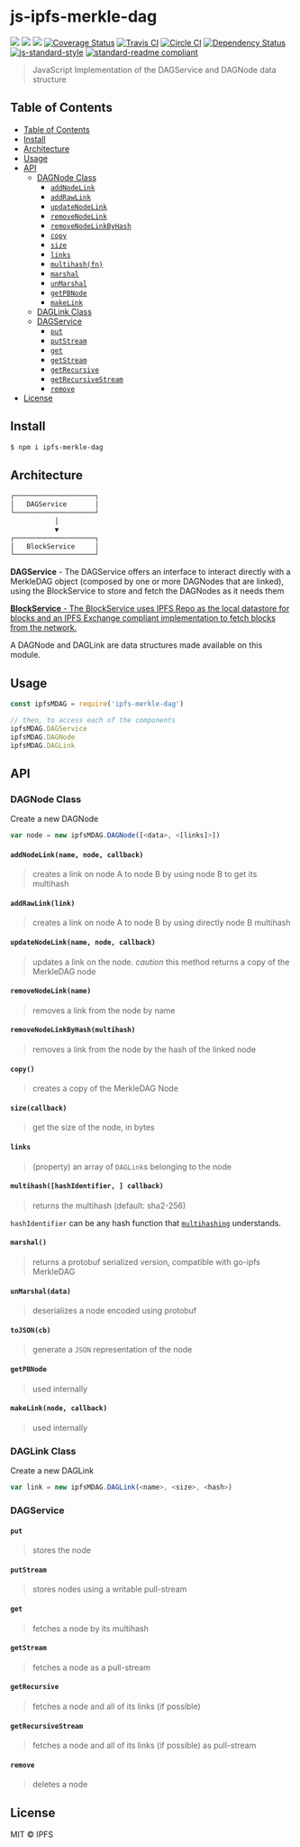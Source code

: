 # js-ipfs-merkle-dag


[![](https://img.shields.io/badge/made%20by-Protocol%20Labs-blue.svg?style=flat-square)](http://ipn.io)
[![](https://img.shields.io/badge/project-IPFS-blue.svg?style=flat-square)](http://ipfs.io/)
[![](https://img.shields.io/badge/freenode-%23ipfs-blue.svg?style=flat-square)](http://webchat.freenode.net/?channels=%23ipfs)
[![Coverage Status](https://coveralls.io/repos/github/ipfs/js-ipfs-merkle-dag/badge.svg?branch=master)](https://coveralls.io/github/ipfs/js-ipfs-merkle-dag?branch=master)
[![Travis CI](https://travis-ci.org/ipfs/js-ipfs-merkle-dag.svg?branch=master)](https://travis-ci.org/ipfs/js-ipfs-merkle-dag)
[![Circle CI](https://circleci.com/gh/ipfs/js-ipfs-merkle-dag.svg?style=svg)](https://circleci.com/gh/ipfs/js-ipfs-merkle-dag)
[![Dependency Status](https://david-dm.org/ipfs/js-ipfs-merkle-dag.svg?style=flat-square)](https://david-dm.org/ipfs/js-ipfs-merkle-dag) [![js-standard-style](https://img.shields.io/badge/code%20style-standard-brightgreen.svg?style=flat-square)](https://github.com/feross/standard) [![standard-readme compliant](https://img.shields.io/badge/standard--readme-OK-green.svg?style=flat-square)](https://github.com/RichardLitt/standard-readme)

> JavaScript Implementation of the DAGService and DAGNode data structure

## Table of Contents

* [Table of Contents](#table-of-contents)
* [Install](#install)
* [Architecture](#architecture)
* [Usage](#usage)
* [API](#api)
  + [DAGNode Class](#dagnode-class)
    - [`addNodeLink`](#addnodelink)
    - [`addRawLink`](#addrawlink)
    - [`updateNodeLink`](#updatenodelink)
    - [`removeNodeLink`](#removenodelink)
    - [`removeNodeLinkByHash`](#removenodelinkbyhash)
    - [`copy`](#copy)
    - [`size`](#size)
    - [`links`](#links)
    - [`multihash(fn)`](#multihashfn)
    - [`marshal`](#marshal)
    - [`unMarshal`](#unmarshal)
    - [`getPBNode`](#getpbnode)
    - [`makeLink`](#makelink)
  + [DAGLink Class](#daglink-class)
  + [DAGService](#dagservice)
    - [`put`](#put)
    - [`putStream`](#putstream)
    - [`get`](#get)
    - [`getStream`](#getstream)
    - [`getRecursive`](#getrecursive)
    - [`getRecursiveStream`](#getrecursivestream)
    - [`remove`](#remove)
* [License](#license)

## Install

```bash
$ npm i ipfs-merkle-dag
```

## Architecture

```markdown
┌────────────────────┐
│   DAGService       │
└────────────────────┘
           │
           ▼
┌────────────────────┐
│   BlockService     │
└────────────────────┘
```

**DAGService** - The DAGService offers an interface to interact directly with a MerkleDAG object (composed by one or more DAGNodes that are linked), using the BlockService to store and fetch the DAGNodes as it needs them

[**BlockService** - The BlockService uses IPFS Repo as the local datastore for blocks and an IPFS Exchange compliant implementation to fetch blocks from the network.](https://github.com/ipfs/js-ipfs-block-service)

A DAGNode and DAGLink are data structures made available on this module.

## Usage

```js
const ipfsMDAG = require('ipfs-merkle-dag')

// then, to access each of the components
ipfsMDAG.DAGService
ipfsMDAG.DAGNode
ipfsMDAG.DAGLink
```

## API

### DAGNode Class

Create a new DAGNode

```JavaScript
var node = new ipfsMDAG.DAGNode([<data>, <[links]>])
```

#### `addNodeLink(name, node, callback)`

> creates a link on node A to node B by using node B to get its multihash

#### `addRawLink(link)`

> creates a link on node A to node B by using directly node B multihash

#### `updateNodeLink(name, node, callback)`

> updates a link on the node. *caution* this method returns a copy of the MerkleDAG node

#### `removeNodeLink(name)`

> removes a link from the node by name

#### `removeNodeLinkByHash(multihash)`

> removes a link from the node by the hash of the linked node


#### `copy()`

> creates a copy of the MerkleDAG Node

#### `size(callback)`

> get the size of the node, in bytes

#### `links`

> (property) an array of `DAGLink`s belonging to the node

#### `multihash([hashIdentifier, ] callback)`

> returns the multihash (default: sha2-256)

`hashIdentifier` can be any hash function that [`multihashing`](https://github.com/multiformats/js-multihashing) understands.

#### `marshal()`

> returns a protobuf serialized version, compatible with go-ipfs MerkleDAG

#### `unMarshal(data)`

> deserializes a node encoded using protobuf

#### `toJSON(cb)`

> generate a `JSON` representation of the node

#### `getPBNode`

> used internally

#### `makeLink(node, callback)`

> used internally

### DAGLink Class

Create a new DAGLink

```JavaScript
var link = new ipfsMDAG.DAGLink(<name>, <size>, <hash>)
```

### DAGService

#### `put`

> stores the node

#### `putStream`

> stores nodes using a writable pull-stream

#### `get`

> fetches a node by its multihash

#### `getStream`

> fetches a node as a pull-stream

#### `getRecursive`

> fetches a node and all of its links (if possible)

#### `getRecursiveStream`

> fetches a node and all of its links (if possible) as pull-stream

#### `remove`

> deletes a node

## License

MIT © IPFS
